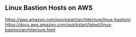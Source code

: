 ## Linux Bastion Hosts on AWS

https://aws.amazon.com/quickstart/architecture/linux-bastion/
https://docs.aws.amazon.com/quickstart/latest/linux-bastion/architecture.html
